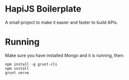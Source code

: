 # HapiJS Boilerplate
A small project to make it easier and faster to build APIs.

# Running
Make sure you have installed Mongo and it is running, then:
```
npm install -g grunt-cli
npm install
grunt serve
```
